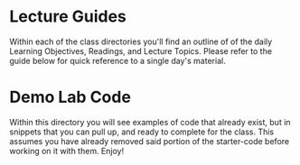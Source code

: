 # Lecture Guides
Within each of the class directories you'll find an outline of of the daily Learning Objectives, Readings, and Lecture Topics. Please refer to the guide below for quick reference to a single day's material.

# Demo Lab Code
Within this directory you will see examples of code that already exist, but in snippets that you can pull up, and ready to complete for the class. This assumes you have already removed said portion of the starter-code before working on it with them. Enjoy!
